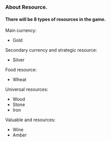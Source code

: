 ### About Resource.

#### There will be 8 types of resources in the game.

Main currency:
- Gold

Secondary currency and strategic resource:
- Silver

Food resource:
- Wheat

Universal resources:
- Wood
- Stone
- Iron

Valuable and resources:
- Wine
- Amber